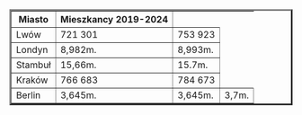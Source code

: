 
<html>

<head>

</head>

<body>

<table border='3'>


<tr>

<th>
Miasto
</th>

<th>
Mieszkancy 2019-2024
</th>


</tr>

<tr>

<td>
Lwów
</td>

<td>
721 301
</td>

<td>
753 923
</td>

</tr>


<tr>

<td>
Londyn
</td>

<td>
8,982m.
</td>

<td>
8,993m.
</td>


</tr>



<tr>

<td>
Stambuł 
</td>

<td>
15,66m.
</td>

<td>
15.7m.
</td>


</tr>



<tr>

<td>
Kraków 
</td>

<td>
766 683
</td>

<td>
784 673
</td>



</tr>


<tr>

<td>
Berlin
</td>

<td>
3,645m.
</td>

<td>
3,645m.
</td>

<td>
3,7m.
</td>

</tr>


</table>

</body>



</html>
